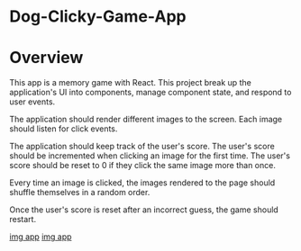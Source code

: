 # Dog-Clicky-Game-App
# Overview
This app is a memory game with React. This project break up the application's UI into components, manage component state, and respond to user events. 

The application should render different images to the screen. Each image should listen for click events.

The application should keep track of the user's score. The user's score should be incremented when clicking an image for the first time. The user's score should be reset to 0 if they click the same image more than once.

Every time an image is clicked, the images rendered to the page should shuffle themselves in a random order.

Once the user's score is reset after an incorrect guess, the game should restart.

[img app](doggame/public/img/dogpage.png)
[img app](doggame/public/img/correctgues.png)

